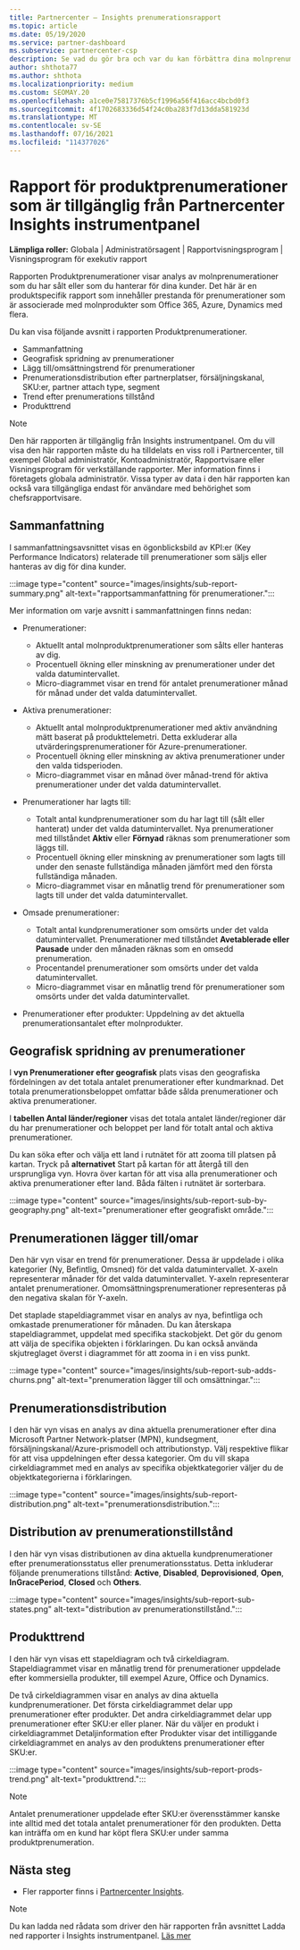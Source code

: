 ```yaml
---
title: Partnercenter – Insights prenumerationsrapport
ms.topic: article
ms.date: 05/19/2020
ms.service: partner-dashboard
ms.subservice: partnercenter-csp
description: Se vad du gör bra och var du kan förbättra dina molnprenumerationer som du säljer eller hanterar för dina kunder.
author: shthota77
ms.author: shthota
ms.localizationpriority: medium
ms.custom: SEOMAY.20
ms.openlocfilehash: a1ce0e75817376b5cf1996a56f416acc4bcbd0f3
ms.sourcegitcommit: 4f1702683336d54f24c0ba283f7d13dda581923d
ms.translationtype: MT
ms.contentlocale: sv-SE
ms.lasthandoff: 07/16/2021
ms.locfileid: "114377026"
---
```

# <a name="product-subscriptions-report-available-from-the-partner-center-insights-dashboard"></a>Rapport för produktprenumerationer som är tillgänglig från Partnercenter Insights instrumentpanel

**Lämpliga roller:** Globala | Administratörsagent | Rapportvisningsprogram | Visningsprogram för exekutiv rapport

Rapporten Produktprenumerationer visar analys av molnprenumerationer som du har sålt eller som du hanterar för dina kunder. Det här är en produktspecifik rapport som innehåller prestanda för prenumerationer som är associerade med molnprodukter som Office 365, Azure, Dynamics med flera.

Du kan visa följande avsnitt i rapporten Produktprenumerationer.

- Sammanfattning
- Geografisk spridning av prenumerationer
- Lägg till/omsättningstrend för prenumerationer
- Prenumerationsdistribution efter partnerplatser, försäljningskanal, SKU:er, partner attach type, segment
- Trend efter prenumerations tillstånd
- Produkttrend

 > [!NOTE]
 > Den här rapporten är tillgänglig från Insights instrumentpanel. Om du vill visa den här rapporten måste du ha tilldelats en viss roll i Partnercenter, till exempel Global administratör, Kontoadministratör, Rapportvisare eller Visningsprogram för verkställande rapporter. Mer information finns i företagets globala administratör. Vissa typer av data i den här rapporten kan också vara tillgängliga endast för användare med behörighet som chefsrapportvisare.

## <a name="summary"></a>Sammanfattning

I sammanfattningsavsnittet visas en ögonblicksbild av KPI:er (Key Performance Indicators) relaterade till prenumerationer som säljs eller hanteras av dig för dina kunder.  

:::image type="content" source="images/insights/sub-report-summary.png" alt-text="rapportsammanfattning för prenumerationer.":::

Mer information om varje avsnitt i sammanfattningen finns nedan:

- Prenumerationer:
  - Aktuellt antal molnproduktprenumerationer som sålts eller hanteras av dig.
  - Procentuell ökning eller minskning av prenumerationer under det valda datumintervallet.
  - Micro-diagrammet visar en trend för antalet prenumerationer månad för månad under det valda datumintervallet.

- Aktiva prenumerationer:
  - Aktuellt antal molnproduktprenumerationer med aktiv användning mätt baserat på produkttelemetri. Detta exkluderar alla utvärderingsprenumerationer för Azure-prenumerationer.
  - Procentuell ökning eller minskning av aktiva prenumerationer under den valda tidsperioden.
  - Micro-diagrammet visar en månad över månad-trend för aktiva prenumerationer under det valda datumintervallet.

- Prenumerationer har lagts till:
  - Totalt antal kundprenumerationer som du har lagt till (sålt eller hanterat) under det valda datumintervallet. Nya prenumerationer med tillståndet **Aktiv** eller **Förnyad** räknas som prenumerationer som läggs till.
  - Procentuell ökning eller minskning av prenumerationer som lagts till under den senaste fullständiga månaden jämfört med den första fullständiga månaden.
  - Micro-diagrammet visar en månatlig trend för prenumerationer som lagts till under det valda datumintervallet.

- Omsade prenumerationer:
  - Totalt antal kundprenumerationer som omsörts under det valda datumintervallet. Prenumerationer med tillståndet **Avetablerade eller** **Pausade** under den månaden räknas som en omsedd prenumeration.  
  - Procentandel prenumerationer som omsörts under det valda datumintervallet.
  - Micro-diagrammet visar en månatlig trend för prenumerationer som omsörts under det valda datumintervallet.

- Prenumerationer efter produkter: Uppdelning av det aktuella prenumerationsantalet efter molnprodukter.

## <a name="geographical-spread-of-subscriptions"></a>Geografisk spridning av prenumerationer

I **vyn Prenumerationer efter geografisk** plats visas den geografiska fördelningen av det totala antalet prenumerationer efter kundmarknad. Det totala prenumerationsbeloppet omfattar både sålda prenumerationer och aktiva prenumerationer.

I **tabellen Antal länder/regioner** visas det totala antalet länder/regioner där du har prenumerationer och beloppet per land för totalt antal och aktiva prenumerationer.

Du kan söka efter och välja ett land i rutnätet för att zooma till platsen på kartan. Tryck på **alternativet** Start på kartan för att återgå till den ursprungliga vyn. Hovra över kartan för att visa alla prenumerationer och aktiva prenumerationer efter land. Båda fälten i rutnätet är sorterbara.

:::image type="content" source="images/insights/sub-report-sub-by-geography.png" alt-text="prenumerationer efter geografiskt område.":::

## <a name="subscription-addschurns"></a>Prenumerationen lägger till/omar

Den här vyn visar en trend för prenumerationer. Dessa är uppdelade i olika kategorier (Ny, Befintlig, Omsned) för det valda datumintervallet. X-axeln representerar månader för det valda datumintervallet. Y-axeln representerar antalet prenumerationer. Omomsättningsprenumerationer representeras på den negativa skalan för Y-axeln. 

Det staplade stapeldiagrammet visar en analys av nya, befintliga och omkastade prenumerationer för månaden. Du kan återskapa stapeldiagrammet, uppdelat med specifika stackobjekt. Det gör du genom att välja de specifika objekten i förklaringen. Du kan också använda skjutreglaget överst i diagrammet för att zooma in i en viss punkt.

:::image type="content" source="images/insights/sub-report-sub-adds-churns.png" alt-text="prenumeration lägger till och omsättningar.":::

## <a name="subscription-distribution"></a>Prenumerationsdistribution

I den här vyn visas en analys av dina aktuella prenumerationer efter dina Microsoft Partner Network-platser (MPN), kundsegment, försäljningskanal/Azure-prismodell och attributionstyp. Välj respektive flikar för att visa uppdelningen efter dessa kategorier. Om du vill skapa cirkeldiagrammet med en analys av specifika objektkategorier väljer du de objektkategorierna i förklaringen.

:::image type="content" source="images/insights/sub-report-distribution.png" alt-text="prenumerationsdistribution.":::

## <a name="subscription-state-distribution"></a>Distribution av prenumerationstillstånd

I den här vyn visas distributionen av dina aktuella kundprenumerationer efter prenumerationsstatus eller prenumerationsstatus. Detta inkluderar följande prenumerations tillstånd: **Active**, **Disabled**, **Deprovisioned**, **Open**, **InGracePeriod**, **Closed** och **Others**.

:::image type="content" source="images/insights/sub-report-sub-states.png" alt-text="distribution av prenumerationstillstånd.":::

## <a name="products-trend"></a>Produkttrend

I den här vyn visas ett stapeldiagram och två cirkeldiagram. Stapeldiagrammet visar en månatlig trend för prenumerationer uppdelade efter kommersiella produkter, till exempel Azure, Office och Dynamics.

De två cirkeldiagrammen visar en analys av dina aktuella kundprenumerationer. Det första cirkeldiagrammet delar upp prenumerationer efter produkter. Det andra cirkeldiagrammet delar upp prenumerationer efter SKU:er eller planer. När du väljer en  produkt i cirkeldiagrammet Detaljinformation efter Produkter visar det intilliggande cirkeldiagrammet en analys av den produktens prenumerationer efter SKU:er.

:::image type="content" source="images/insights/sub-report-prods-trend.png" alt-text="produkttrend.":::

> [!NOTE]
 > Antalet prenumerationer uppdelade efter SKU:er överensstämmer kanske inte alltid med det totala antalet prenumerationer för den produkten. Detta kan inträffa om en kund har köpt flera SKU:er under samma produktprenumeration.

## <a name="next-steps"></a>Nästa steg

- Fler rapporter finns i [Partnercenter Insights](partner-center-insights.md).

>[!NOTE] 
> Du kan ladda ned rådata som driver den här rapporten från avsnittet Ladda ned rapporter i Insights instrumentpanel. [Läs mer](insights-download-reports.md) 
